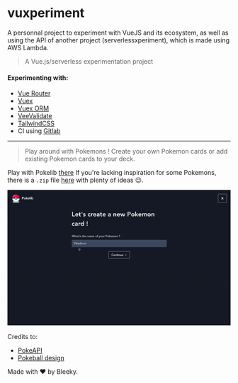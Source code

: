 # vuxperiment

A personnal project to experiment with VueJS and its ecosystem, as well as using the API of another project (serverlessxperiment), which is made using AWS Lambda.

> A Vue.js/serverless experimentation project

#### Experimenting with:
- [Vue Router](https://router.vuejs.org/)
- [Vuex](https://vuex.vuejs.org/guide/)
- [Vuex ORM](https://vuex-orm.org/)
- [VeeValidate](https://logaretm.github.io/vee-validate/)
- [TailwindCSS](https://tailwindcss.com/)
- CI using [Gitlab](https://docs.gitlab.com/ee/ci/)

***

> Play around with Pokemons ! Create your own Pokemon cards or add existing Pokemon cards to your deck.

Play with Pokelib [there](https://d3croeb3th06hp.cloudfront.net)
If you're lacking inspiration for some Pokemons, there is a `.zip` file [here](https://github.com/Bleeky/vuxperiment/blob/master/static/fake_pokemons_images.zip) with plenty of ideas 😉.

![Homescreen Pokelib](/static/screenrecord.gif "Screenrecord")

Credits to:
- [PokeAPI](https://pokeapi.co/)
- [Pokeball design](https://codepen.io/diloretodg/pen/bJPeYL)

Made with ❤️ by Bleeky.